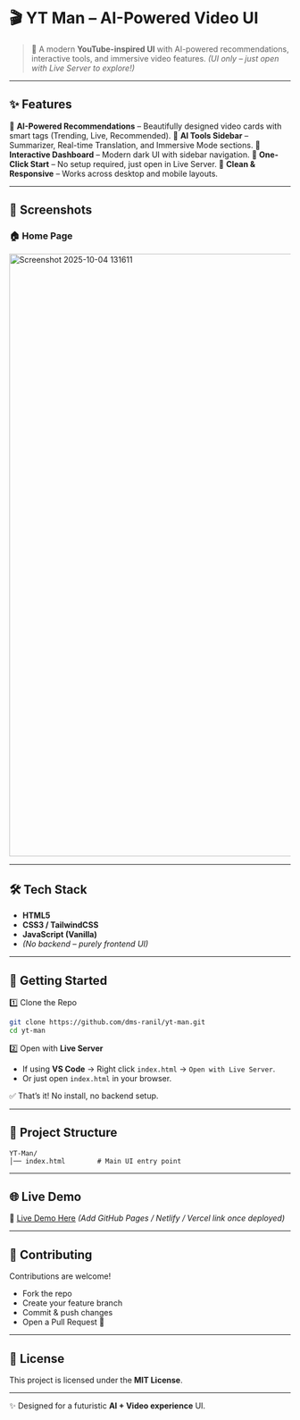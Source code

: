 # 🎬 YT Man – AI-Powered Video UI


> 🚀 A modern **YouTube-inspired UI** with AI-powered recommendations, interactive tools, and immersive video features.
> *(UI only – just open with Live Server to explore!)*


---

## ✨ Features

🔹 **AI-Powered Recommendations** – Beautifully designed video cards with smart tags (Trending, Live, Recommended).
🔹 **AI Tools Sidebar** – Summarizer, Real-time Translation, and Immersive Mode sections.
🔹 **Interactive Dashboard** – Modern dark UI with sidebar navigation.
🔹 **One-Click Start** – No setup required, just open in Live Server.
🔹 **Clean & Responsive** – Works across desktop and mobile layouts.

---

## 📸 Screenshots

### 🏠 Home Page

<img width="1898" height="1079" alt="Screenshot 2025-10-04 131611" src="https://github.com/user-attachments/assets/781b861b-4030-484e-9e50-c68e3d316f66" />

---

## 🛠️ Tech Stack

* **HTML5**
* **CSS3 / TailwindCSS**
* **JavaScript (Vanilla)**
* *(No backend – purely frontend UI)*

---

## 🚀 Getting Started

1️⃣ Clone the Repo

```bash
git clone https://github.com/dms-ranil/yt-man.git
cd yt-man
```

2️⃣ Open with **Live Server**

* If using **VS Code** → Right click `index.html` → `Open with Live Server`.
* Or just open `index.html` in your browser.

✅ That’s it! No install, no backend setup.

---

## 📂 Project Structure

```
YT-Man/
│── index.html        # Main UI entry point
```

---

## 🌐 Live Demo

🔗 [Live Demo Here](#) *(Add GitHub Pages / Netlify / Vercel link once deployed)*

---

## 🤝 Contributing

Contributions are welcome!

* Fork the repo
* Create your feature branch
* Commit & push changes
* Open a Pull Request 🚀

---

## 📜 License

This project is licensed under the **MIT License**.

---

✨ Designed for a futuristic **AI + Video experience** UI.
